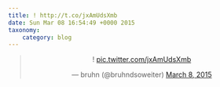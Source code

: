 ```yaml
---
title: ! http://t.co/jxAmUdsXmb
date: Sun Mar 08 16:54:49 +0000 2015
taxonomy:
    category: blog
---
```

<blockquote class="twitter-tweet" align="center" width="350"><p lang="und" dir="ltr">! <a href="http://t.co/jxAmUdsXmb">pic.twitter.com/jxAmUdsXmb</a></p>&mdash; bruhn (@bruhndsoweiter) <a href="https://twitter.com/bruhndsoweiter/status/574536737764085760">March 8, 2015</a></blockquote>
